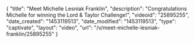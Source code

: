 {
    "title": "Meet Michelle Lesniak Franklin",
    "description": "Congratulations Michelle for winning the Lord & Taylor Challenge!",
    "videoid": "25895255",
    "date_created": "1453119513",
    "date_modified": "1453119513",
    "type": "captivate",
    "layout": "video",
    "url": "\/v\/meet-michelle-lesniak-franklin\/25895255"
}